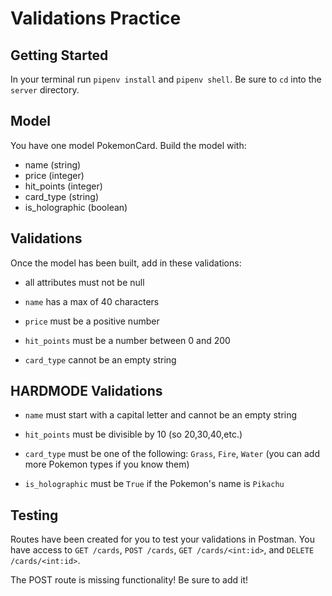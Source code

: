 # Validations Practice

## Getting Started

In your terminal run `pipenv install` and `pipenv shell`. Be sure to `cd` into
the `server` directory.

## Model

You have one model PokemonCard. Build the model with:

- name (string)
- price (integer)
- hit_points (integer)
- card_type (string)
- is_holographic (boolean)

## Validations

Once the model has been built, add in these validations:

- all attributes must not be null

- `name` has a max of 40 characters

- `price` must be a positive number

- `hit_points` must be a number between 0 and 200

- `card_type` cannot be an empty string

## HARDMODE Validations

- `name` must start with a capital letter and cannot be an empty string

- `hit_points` must be divisible by 10 (so 20,30,40,etc.)

- `card_type` must be one of the following: `Grass`, `Fire`, `Water` (you can add
  more Pokemon types if you know them)

- `is_holographic` must be `True` if the Pokemon's name is `Pikachu`

## Testing

Routes have been created for you to test your validations in Postman. You have
access to `GET /cards`, `POST /cards`, `GET /cards/<int:id>`, and
`DELETE /cards/<int:id>`.

The POST route is missing functionality! Be sure to add it!

